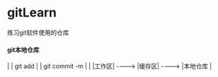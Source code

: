 # gitLearn
练习git软件使用的仓库

#### git本地仓库
|     | git add  |     | git commit -m   |        |
|工作区|   ---->  |缓存区|      ---->      |本地仓库 | 
